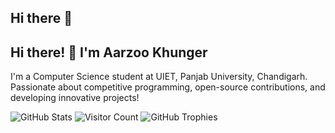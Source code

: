 ## Hi there 👋
## Hi there! 👋 I'm Aarzoo Khunger
I'm a Computer Science student at UIET, Panjab University, Chandigarh. Passionate about competitive programming, open-source contributions, and developing innovative projects!


![GitHub Stats](https://github-readme-stats.vercel.app/api?username=Aarzookhunger&show_icons=true&hide=issues)
![Visitor Count](https://visitor-badge.laobi.icu/badge?page_id=Aarzookhunger.Aarzookhunger)
![GitHub Trophies](https://github-profile-trophy.vercel.app/?username=Aarzookhunger)
